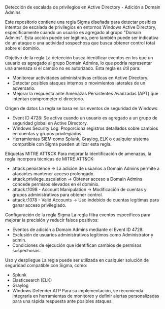 Detección de escalada de privilegios en Active Directory - Adición a Domain Admins

Este repositorio contiene una regla Sigma diseñada para detectar posibles intentos de escalada de privilegios en entornos Windows Active Directory, específicamente cuando un usuario es agregado al grupo "Domain Admins". Esta acción puede ser legítima, pero también puede ser indicativa de un ataque o una actividad sospechosa que busca obtener control total sobre el dominio.

Objetivo de la regla
La detección busca identificar eventos en los que un usuario es agregado al grupo Domain Admins, lo que podría representar una amenaza si el cambio no es autorizado. Esta regla es útil para:
- Monitorear actividades administrativas críticas en Active Directory.
- Detectar posibles ataques internos o movimientos laterales de un adversario.
- Mejorar la respuesta ante Amenazas Persistentes Avanzadas (APT) que intentan comprometer el directorio.

Origen de datos
La regla se basa en los eventos de seguridad de Windows:
- Event ID 4728: Se activa cuando un usuario es agregado a un grupo de seguridad global en Active Directory.
- Windows Security Log: Proporciona registros detallados sobre cambios en cuentas y grupos privilegiados.
- Herramientas SIEM como Splunk, Graylog, ELK o cualquier sistema compatible con Sigma pueden utilizar esta regla.

Etiquetas MITRE ATT&CK
Para mejorar la identificación de amenazas, la regla incorpora técnicas de MITRE ATT&CK:
- attack.persistence → La adición de usuarios a Domain Admins permite a atacantes mantener acceso prolongado.
- attack.privilege_escalation → Obtener acceso a Domain Admins concede permisos elevados en el dominio.
- attack.t1098 - Account Manipulation → Modificación de cuentas y grupos administrativos para obtener control.
- attack.t1078 - Valid Accounts → Uso indebido de cuentas legítimas para ganar acceso privilegiado.

Configuración de la regla Sigma
La regla filtra eventos específicos para mejorar la precisión y reducir falsos positivos:
- Eventos de adición a Domain Admins mediante el Event ID 4728.
- Exclusión de usuarios administrativos legítimos como Administrator y admin.
- Condiciones de ejecución que identifican cambios de permisos sospechosos.

Uso y despliegue
La regla puede ser utilizada en cualquier solución de seguridad compatible con Sigma, como:
- Splunk
- Elasticsearch (ELK)
- Graylog
- Windows Defender ATP
Para su implementación, se recomienda integrarla en herramientas de monitoreo y definir alertas personalizadas para una rápida respuesta ante posibles ataques.

